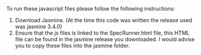 To run these javascript files please follow the following instructions:

1. Download Jasmine. (At the time this code was written the release used was jasmine 3.4.0)
2. Ensure that the js files is linked to the SpecRunner.html file, this HTML file can be found in the jasmine release you downloaded. I would advise you to copy these files into the jasmine folder.
